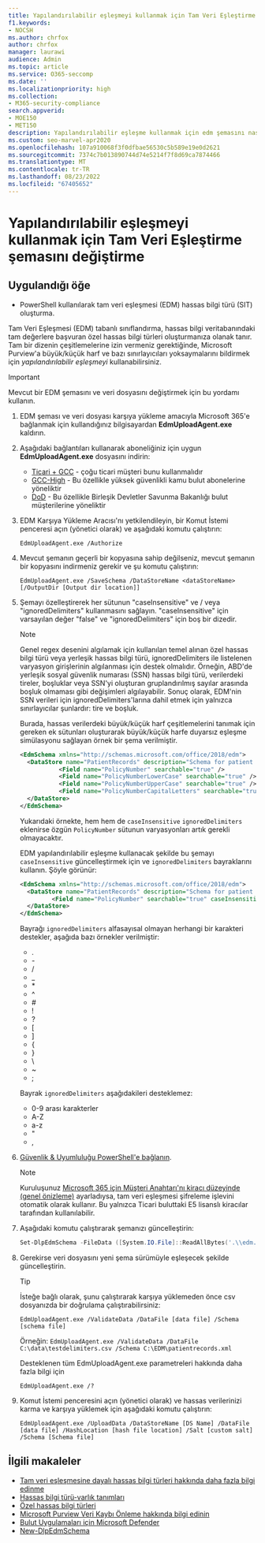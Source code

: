 ```yaml
---
title: Yapılandırılabilir eşleşmeyi kullanmak için Tam Veri Eşleştirme şemasını değiştirme
f1.keywords:
- NOCSH
ms.author: chrfox
author: chrfox
manager: laurawi
audience: Admin
ms.topic: article
ms.service: O365-seccomp
ms.date: ''
ms.localizationpriority: high
ms.collection:
- M365-security-compliance
search.appverid:
- MOE150
- MET150
description: Yapılandırılabilir eşleşme kullanmak için edm şemasını nasıl değiştireceğinizi öğrenin.
ms.custom: seo-marvel-apr2020
ms.openlocfilehash: 107a910068f3f0dfbae56530c5b589e19e0d2621
ms.sourcegitcommit: 7374c7b013890744d74e5214f7f8d69ca7874466
ms.translationtype: MT
ms.contentlocale: tr-TR
ms.lasthandoff: 08/23/2022
ms.locfileid: "67405652"
---
```

# <a name="modify-exact-data-match-schema-to-use-configurable-match"></a>Yapılandırılabilir eşleşmeyi kullanmak için Tam Veri Eşleştirme şemasını değiştirme

## <a name="applies-to"></a>Uygulandığı öğe

- PowerShell kullanılarak tam veri eşleşmesi (EDM) hassas bilgi türü (SIT) oluşturma.

Tam Veri Eşleşmesi (EDM) tabanlı sınıflandırma, hassas bilgi veritabanındaki tam değerlere başvuran özel hassas bilgi türleri oluşturmanıza olanak tanır. Tam bir dizenin çeşitlemelerine izin vermeniz gerektiğinde, Microsoft Purview'a büyük/küçük harf ve bazı sınırlayıcıları yoksaymalarını bildirmek için *yapılandırılabilir eşleşmeyi* kullanabilirsiniz.

> [!IMPORTANT]
> Mevcut bir EDM şemasını ve veri dosyasını değiştirmek için bu yordamı kullanın.

1. EDM şeması ve veri dosyası karşıya yükleme amacıyla Microsoft 365'e bağlanmak için kullandığınız bilgisayardan **EdmUploadAgent.exe** kaldırın.

2. Aşağıdaki bağlantıları kullanarak aboneliğiniz için uygun **EdmUploadAgent.exe** dosyasını indirin:
    - [Ticari + GCC](https://go.microsoft.com/fwlink/?linkid=2088639) - çoğu ticari müşteri bunu kullanmalıdır
    - [GCC-High](https://go.microsoft.com/fwlink/?linkid=2137521) - Bu özellikle yüksek güvenlikli kamu bulut abonelerine yöneliktir
    - [DoD](https://go.microsoft.com/fwlink/?linkid=2137807) - Bu özellikle Birleşik Devletler Savunma Bakanlığı bulut müşterilerine yöneliktir

3. EDM Karşıya Yükleme Aracısı'nı yetkilendileyin, bir Komut İstemi penceresi açın (yönetici olarak) ve aşağıdaki komutu çalıştırın:

   ```dos
   EdmUploadAgent.exe /Authorize
   ```

4. Mevcut şemanın geçerli bir kopyasına sahip değilseniz, mevcut şemanın bir kopyasını indirmeniz gerekir ve şu komutu çalıştırın:

   ```dos
   EdmUploadAgent.exe /SaveSchema /DataStoreName <dataStoreName> [/OutputDir [Output dir location]]
   ```

5. Şemayı özelleştirerek her sütunun "caseInsensitive" ve / veya "ignoredDelimiters" kullanmasını sağlayın.  "caseInsensitive" için varsayılan değer "false" ve "ignoredDelimiters" için boş bir dizedir.

    > [!NOTE]
    > Genel regex desenini algılamak için kullanılan temel alınan özel hassas bilgi türü veya yerleşik hassas bilgi türü, ignoredDelimiters ile listelenen varyasyon girişlerinin algılanması için destek olmalıdır. Örneğin, ABD'de yerleşik sosyal güvenlik numarası (SSN) hassas bilgi türü, verilerdeki tireler, boşluklar veya SSN'yi oluşturan gruplandırılmış sayılar arasında boşluk olmaması gibi değişimleri algılayabilir. Sonuç olarak, EDM'nin SSN verileri için ignoredDelimiters'larına dahil etmek için yalnızca sınırlayıcılar şunlardır: tire ve boşluk.

    Burada, hassas verilerdeki büyük/küçük harf çeşitlemelerini tanımak için gereken ek sütunları oluşturarak büyük/küçük harfe duyarsız eşleşme simülasyonu sağlayan örnek bir şema verilmiştir.

    ```xml
    <EdmSchema xmlns="http://schemas.microsoft.com/office/2018/edm">
      <DataStore name="PatientRecords" description="Schema for patient records policy" version="1">
               <Field name="PolicyNumber" searchable="true" />
               <Field name="PolicyNumberLowerCase" searchable="true" />
               <Field name="PolicyNumberUpperCase" searchable="true" />
               <Field name="PolicyNumberCapitalLetters" searchable="true" />
      </DataStore>
    </EdmSchema>
    ```

    Yukarıdaki örnekte, hem hem de `caseInsensitive` `ignoredDelimiters` eklenirse özgün `PolicyNumber` sütunun varyasyonları artık gerekli olmayacaktır.

    EDM yapılandırılabilir eşleşme kullanacak şekilde bu şemayı `caseInsensitive` güncelleştirmek için ve `ignoredDelimiters` bayraklarını kullanın.  Şöyle görünür:

    ```xml
    <EdmSchema xmlns="http://schemas.microsoft.com/office/2018/edm">
      <DataStore name="PatientRecords" description="Schema for patient records policy" version="1">
             <Field name="PolicyNumber" searchable="true" caseInsensitive="true" ignoredDelimiters="-,/,*,#,^" />
      </DataStore>
    </EdmSchema>
    ```

    Bayrağı `ignoredDelimiters` alfasayısal olmayan herhangi bir karakteri destekler, aşağıda bazı örnekler verilmiştir:
    - \.
    - \-
    - \/
    - \_
    - \*
    - \^
    - \#
    - \!
    - \?
    - \[
    - \]
    - \{
    - \}
    - \\
    - \~
    - \;

    Bayrak `ignoredDelimiters` aşağıdakileri desteklemez:
    - 0-9 arası karakterler
    - A-Z
    - a-z
    - \"
    - \,

6. [Güvenlik & Uyumluluğu PowerShell'e bağlanın](/powershell/exchange/connect-to-scc-powershell).

    > [!NOTE]
    > Kuruluşunuz [Microsoft 365 için Müşteri Anahtarı'nı kiracı düzeyinde (genel önizleme)](customer-key-tenant-level.md#overview-of-customer-key-for-microsoft-365-at-the-tenant-level-public-preview) ayarladıysa, tam veri eşleşmesi şifreleme işlevini otomatik olarak kullanır. Bu yalnızca Ticari buluttaki E5 lisanslı kiracılar tarafından kullanılabilir.

7. Aşağıdaki komutu çalıştırarak şemanızı güncelleştirin:

   ```powershell
   Set-DlpEdmSchema -FileData ([System.IO.File]::ReadAllBytes('.\\edm.xml')) -Confirm:$true
   ```

8. Gerekirse veri dosyasını yeni şema sürümüyle eşleşecek şekilde güncelleştirin.

    > [!TIP]
    > İsteğe bağlı olarak, şunu çalıştırarak karşıya yüklemeden önce csv dosyanızda bir doğrulama çalıştırabilirsiniz:
    >
    > `EdmUploadAgent.exe /ValidateData /DataFile [data file] /Schema [schema file]`
    >
    > Örneğin: `EdmUploadAgent.exe /ValidateData /DataFile  C:\data\testdelimiters.csv /Schema C:\EDM\patientrecords.xml`
    >
    > Desteklenen tüm EdmUploadAgent.exe parametreleri hakkında daha fazla bilgi için
    >
    > `EdmUploadAgent.exe /?`

9. Komut İstemi penceresini açın (yönetici olarak) ve hassas verilerinizi karma ve karşıya yüklemek için aşağıdaki komutu çalıştırın:

   ```dos
   EdmUploadAgent.exe /UploadData /DataStoreName [DS Name] /DataFile [data file] /HashLocation [hash file location] /Salt [custom salt] /Schema [Schema file]
   ```

## <a name="related-articles"></a>İlgili makaleler

- [Tam veri eşleşmesine dayalı hassas bilgi türleri hakkında daha fazla bilgi edinme](sit-learn-about-exact-data-match-based-sits.md#learn-about-exact-data-match-based-sensitive-information-types)
- [Hassas bilgi türü-varlık tanımları](sensitive-information-type-entity-definitions.md)
- [Özel hassas bilgi türleri](./sensitive-information-type-learn-about.md)
- [Microsoft Purview Veri Kaybı Önleme hakkında bilgi edinin](dlp-learn-about-dlp.md)
- [Bulut Uygulamaları için Microsoft Defender](/cloud-app-security)
- [New-DlpEdmSchema](/powershell/module/exchange/new-dlpedmschema)
